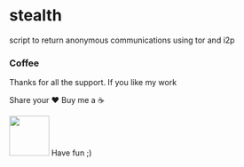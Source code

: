 # stealth

script to return anonymous communications using tor and i2p


### Coffee

Thanks for all the support. If you like my work 

Share your ❤️ Buy me a ☕

[<img src="https://www.paypalobjects.com/webstatic/en_US/i/buttons/PP_logo_h_100x26.png"  style="width:72px;">](https://paypal.me/G4SP3R)
Have fun ;)
